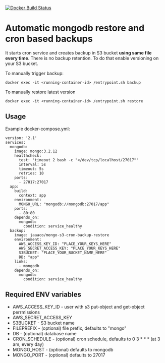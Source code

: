 [![Docker Build Status](https://img.shields.io/docker/build/jaaaco/mongo-s3-cron-backup-restore.svg)](https://hub.docker.com/r/jaaaco/mongo-s3-cron-backup-restore/)

# Automatic mongodb restore and cron based backups


It starts cron service and creates 
backup in S3 bucket **using same file every time**. There is no backup retention. To do that enable versioning on your S3 bucket.

To manually trigger backup:

```
docker exec -it <running-container-id> /entrypoint.sh backup
```

To manually restore latest version

```
docker exec -it <running-container-id> /entrypoint.sh restore
```

## Usage

Example docker-compose.yml:

```
version: '2.1'
services:
  mongodb:
    image: mongo:3.2.12
    healthcheck:
      test: 'timeout 2 bash -c "</dev/tcp/localhost/27017"'
      interval: 5s
      timeout: 5s
      retries: 10
    ports:
      - 27017:27017
  app:
    build:
      context: app
    environment:
      MONGO_URL: "mongodb://mongodb:27017/app"
    ports:
      - 80:80
    depends_on:
      mongodb:
        condition: service_healthy
  backup:
    image: jaaaco/mongo-s3-cron-backup-restore
    environment:
      AWS_ACCESS_KEY_ID: "PLACE_YOUR_KEYS_HERE"
      AWS_SECRET_ACCESS_KEY: "PLACE_YOUR_KEYS_HERE"
      S3BUCKET: "PLACE_YOUR_BUCKET_NAME_HERE"
      DB: "app"
    links:
      - mongodb
    depends_on:
      mongodb:
        condition: service_healthy
```

## Required ENV variables

* AWS_ACCESS_KEY_ID - user with s3 put-object and get-object perrmissions
* AWS_SECRET_ACCESS_KEY
* S3BUCKET - S3 bucket name
* FILEPREFIX - (optional) file prefix, defaults to "mongo"
* DB - (optional) database name
* CRON_SCHEDULE - (optional) cron schedule, defaults to 0 3 * * * (at 3 am, every day)
* MONGO_HOST - (optional) defaults to mongodb
* MONGO_PORT - (optional) defaults to 27017
